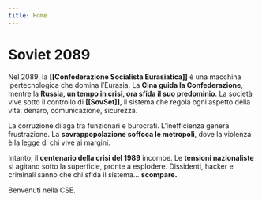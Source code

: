 ```yaml
---
title: Home
---
```

# Soviet 2089
Nel 2089, la **[[Confederazione Socialista Eurasiatica]]** è una macchina ipertecnologica che domina l’Eurasia. La **Cina guida la Confederazione**, mentre la **Russia, un tempo in crisi, ora sfida il suo predominio**. La società vive sotto il controllo di **[[SovSet]]**, il sistema che regola ogni aspetto della vita: denaro, comunicazione, sicurezza.

La corruzione dilaga tra funzionari e burocrati. L’inefficienza genera frustrazione. La **sovrappopolazione soffoca le metropoli**, dove la violenza è la legge di chi vive ai margini.

Intanto, il **centenario della crisi del 1989** incombe. Le **tensioni nazionaliste** si agitano sotto la superficie, pronte a esplodere. Dissidenti, hacker e criminali sanno che chi sfida il sistema… **scompare.**

Benvenuti nella CSE.
